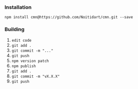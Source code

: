 ### Installation

    npm install cmn@https://github.com/Noitidart/cmn.git --save

### Building

1. `edit code`
2. `git add .`
3. `git commit -m "..."`
4. `git push`
5. `npm version patch`
6. `npm publish`
7. `git add .`
8. `git commit -m "vX.X.X"`
9. `git push`
